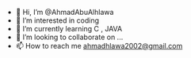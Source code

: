 - 👋 Hi, I’m @AhmadAbuAlhlawa
- 👀 I’m interested in coding
- 🌱 I’m currently learning C , JAVA
- 💞️ I’m looking to collaborate on ...
- 📫 How to reach me ahmadhlawa2002@gmail.com

<!---
AhmadAbuAlhlawa/AhmadAbuAlhlawa is a ✨ special ✨ repository because its `README.md` (this file) appears on your GitHub profile.
You can click the Preview link to take a look at your changes.
--->
